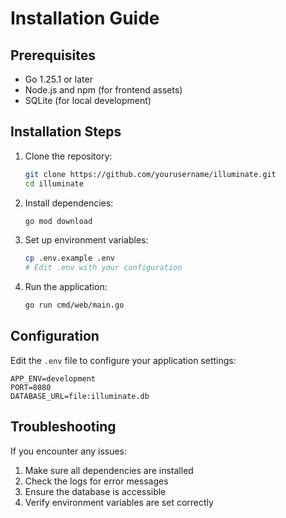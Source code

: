 # Installation Guide

## Prerequisites

- Go 1.25.1 or later
- Node.js and npm (for frontend assets)
- SQLite (for local development)

## Installation Steps

1. Clone the repository:
   ```bash
   git clone https://github.com/yourusername/illuminate.git
   cd illuminate
   ```

2. Install dependencies:
   ```bash
   go mod download
   ```

3. Set up environment variables:
   ```bash
   cp .env.example .env
   # Edit .env with your configuration
   ```

4. Run the application:
   ```bash
   go run cmd/web/main.go
   ```

## Configuration

Edit the `.env` file to configure your application settings:

```env
APP_ENV=development
PORT=8080
DATABASE_URL=file:illuminate.db
```

## Troubleshooting

If you encounter any issues:

1. Make sure all dependencies are installed
2. Check the logs for error messages
3. Ensure the database is accessible
4. Verify environment variables are set correctly
